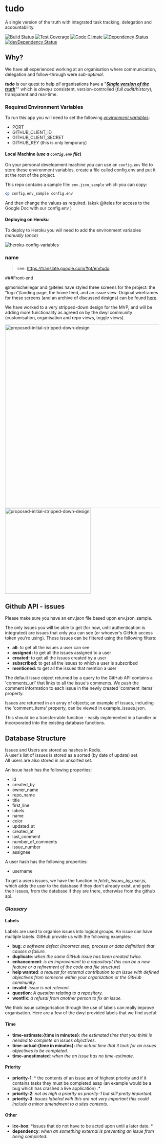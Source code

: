 # tudo

A single version of the truth with integrated task tracking, delegation and accountability.

[![Build Status](https://travis-ci.org/dwyl/tudo.svg)](https://travis-ci.org/dwyl/tudo)
[![Test Coverage](https://codeclimate.com/github/dwyl/tudo/badges/coverage.svg)](https://codeclimate.com/github/dwyl/tudo/coverage)
[![Code Climate](https://codeclimate.com/github/dwyl/tudo/badges/gpa.svg)](https://codeclimate.com/github/dwyl/tudo)
[![Dependency Status](https://david-dm.org/dwyl/tudo.svg)](https://david-dm.org/dwyl/tudo)
[![devDependency Status](https://david-dm.org/dwyl/tudo/dev-status.svg)](https://david-dm.org/dwyl/tudo#info=devDependencies)

## Why?

We have all experienced working at an organisation where communication,
delegation and follow-through were *sub-optimal*.

***tudo*** is our quest to help *all* organisations have a
"[***Single version of the truth***](https://en.wikipedia.org/wiki/Single_version_of_the_truth)""
which is *always* consistent, version-controlled (*full audit/history*),
transparent and real-time.


### Required Environment Variables

To run this app you will need to set the following
[*environment variables*](https://en.wikipedia.org/wiki/Environment_variable):

+ PORT
+ GITHUB_CLIENT_ID
+ GITHUB_CLIENT_SECRET
+ GITHUB_KEY  (this is only temporary)

#### Local Machine (_use a `config.env` file_)

On your personal development machine
you can use an `config.env` file to store these environment variables,
create a file called config.env and put it at the root of the project.

This repo contains a sample file: `env.json_sample` which you can copy:
```sh
cp config.env_sample config.env
```
And then change the values as required.
(aksk @iteles for access to the Google Doc with our config.env )

#### Deploying on Heroku

To deploy to Heroku you will need to add the environment variables _manually_ (_once_)

![heroku-config-variables](https://cloud.githubusercontent.com/assets/194400/8795158/59ca2e06-2f82-11e5-81f4-07dee9bb3d4b.png)


### name

> see: https://translate.google.com/#pt/en/tudo

###Front-end

@msmichellegar and @iteles have styled three screens for the project: the "login"/landing page, the home feed, and an issue view. Original wireframes for these screens (and an archive of discussed designs) can be found [here](https://docs.google.com/presentation/d/11JJjfQ-MtnfnRGQT9KREmqUHQj4wkgB7tjSxXhXyNJg/edit#slide=id.p).

We have worked to a very stripped-down design for the MVP, and will be adding more functionality as agreed on by the dwyl community (customisation, organisation and repo views, toggle views).

<img width="600" alt="proposed-initial-stripped-down-design" src="https://cloud.githubusercontent.com/assets/4185328/8803847/24905988-2fc1-11e5-8a10-754ab36236ad.png">

<img width="280" alt="proposed-initial-stripped-down-design" src="https://cloud.githubusercontent.com/assets/10683087/8856303/ed930078-3161-11e5-9f84-edadadaa885a.png">

## Github API - issues

Please make sure you have an env.json file based upon env.json_sample.

The only issues you will be able to get (for now, until authentication is integrated) are issues that only you can see (or whoever's GitHub access token you're using). These issues can be filtered using the following filters:
- **all:** to get all the issues a user can see
- **assigned:** to get all the issues assigned to a user
- **created:** to get all the issues created by a user
- **subscribed:** to get all the issues to which a user is subscribed
- **mentioned:** to get all the issues that mention a user

The default issue object returned by a query to the GitHub API contains a 'comments_url' that links to all the issue's comments. We push the comment information to each issue in the newly created 'comment_items' property.

Issues are returned in an array of objects; an example of issues, including the 'comment_items' property, can be viewed in example_issues.json.

This should be a transferrable function - easily implemented in a handler or incorporated into the existing database functions.


## Database Structure

Issues and Users are stored as hashes in Redis.  
A user's list of issues is stored as a sorted (by date of update) set.  
All users are also stored in an unsorted set.

An issue hash has the following properties:
+ id  
+ created_by
+ owner_name
+ repo_name
+ title
+ first_line
+ labels
 + name
 + color
+ updated_at
+ created_at
+ last_comment
+ number_of_comments
+ issue_number
+ assignee

A user hash has the following properties:
+ username

To get a users issues, we have the function in _fetch_issues_by_user.js_, which adds the user to the database if they don't already exist, and gets their issues, from the database if they are there, otherwise from the github api.

### *Glossary*

#### Labels

Labels are used to organise issues into logical groups. An issue can have multiple labels. GitHub provide us with the following examples:


 - **bug:** *a software defect (incorrect step, process or data definition) that causes a failure.*
 - **duplicate**: *when the same GitHub issue has been created twice.*
 - **enhancement**: *is an improvement to a repository( this can be a new feature or a refinement of the code and file structure)*
 - **help wanted**: *a request for external contribution to an issue with defined objectives from someone within your organization or the GitHub community.*
 - **invalid**: *issue is not relevant.*
 - **question**: *A question relating to a repository.*
 - **wontfix**: *a refusal from another person to fix an issue.*

We think issue categorisation through the use of labels can really improve organisation. Here are a few of the dwyl provided labels that we find useful:

#### Time
- **time-estimate:{time in minutes}**:  *the estimated time that you think is needed to complete an issues objectives.*
- **time-actual:{time in minutes}**: *the actual time that it took for an issues objectives to be completed.*
- **time-unestimated**: *when the an issue has no time-estimate.*
#### Priority
- **priority-1**: * the contents of an issue are of highest priority and if it contains tasks they must be completed asap (an example would be a bug which has crashed a live application) .*
- **priority-2**: *not as high a priority as priority-1 but still pretty important.*
- **priority-3**: *issues labeled with this are not very important this could include a minor amendment to a sites contents.*

#### Other

 - **ice-box**: *issues that do not have to be acted upon until a later date. *
 - **dependency**: *when an something external is preventing an issue from being completed.*
